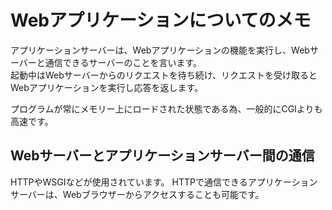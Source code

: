 # Webアプリケーションについてのメモ
アプリケーションサーバーは、Webアプリケーションの機能を実行し、Webサーバーと通信できるサーバーのことを言います。<br>
起動中はWebサーバーからのリクエストを待ち続け、リクエストを受け取るとWebアプリケーションを実行し応答を返します。

プログラムが常にメモリー上にロードされた状態である為、一般的にCGIよりも高速です。

## Webサーバーとアプリケーションサーバー間の通信
HTTPやWSGIなどが使用されています。
HTTPで通信できるアプリケーションサーバーは、Webブラウザーからアクセスすることも可能です。
